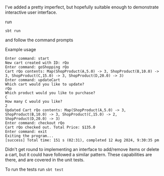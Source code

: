I've added a pretty imperfect, but hopefully suitable enough to demonstrate interactive user interface.

run 
```
sbt run
```
and follow the command prompts


Example usage 

```[info] running ShoppingApp
Enter command: start
New cart created with ID: rQo
Enter command: goShopping rQo
Cart rQo contents: Map(ShopProduct(A,5.0) -> 3, ShopProduct(B,10.0) -> 3, ShopProduct(C,15.0) -> 3, ShopProduct(D,20.0) -> 3)
Enter command: updateCart
Which cart would you like to update?
rQo
Which product would you like to purchase?
C
How many C would you like?
2
Updated Cart rQo contents: Map(ShopProduct(A,5.0) -> 3, ShopProduct(B,10.0) -> 3, ShopProduct(C,15.0) -> 2, ShopProduct(D,20.0) -> 3)
Enter command: checkout rQo
Cart rQo checked out. Total Price: $135.0
Enter command: exit
Exiting the program...
[success] Total time: 151 s (02:31), completed 12 Aug 2024, 9:30:35 pm
```

Didn't get round to implementing an interface to add/remove items or delete a cart, but it could have followed a similar pattern.
These capabilities are there, and are covered in the unit tests.

To run the tests run `sbt test`